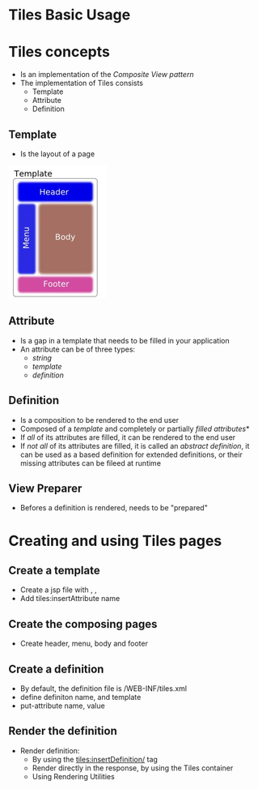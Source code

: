 # Tiles Basic Usage

# Tiles concepts
* Is an implementation of the *Composite View pattern*
* The implementation of Tiles consists
    * Template
    * Attribute
    * Definition

## Template
* Is the layout of a page

![Template](template.jpg)

## Attribute
* Is a gap in a template that needs to be filled in your application
* An attribute can be of three types:
    * *string*
    * *template*
    * *definition*

## Definition
* Is a composition to be rendered to the end user
* Composed of a *template* and completely or partially *filled attributes**
* If *all* of its attributes are filled, it can be rendered to the end user
* If *not all* of its attributes are filled, it is called an *abstract definition*, it can be used as a based definition for extended definitions, or their missing attributes can be fileed at runtime

## View Preparer
* Befores a definition is rendered, needs to be "prepared"

# Creating and using Tiles pages

## Create a template
* Create a jsp file with <html>, <head>, <body>
* Add tiles:insertAttribute name

## Create the composing pages
* Create header, menu, body and footer

## Create a definition
* By default, the definition file is /WEB-INF/tiles.xml
* define definiton name, and template
* put-attribute name, value

## Render the definition
* Render definition:
    * By using the <tiles:insertDefinition/> tag
    * Render directly in the response, by using the Tiles container
    * Using Rendering Utilities
